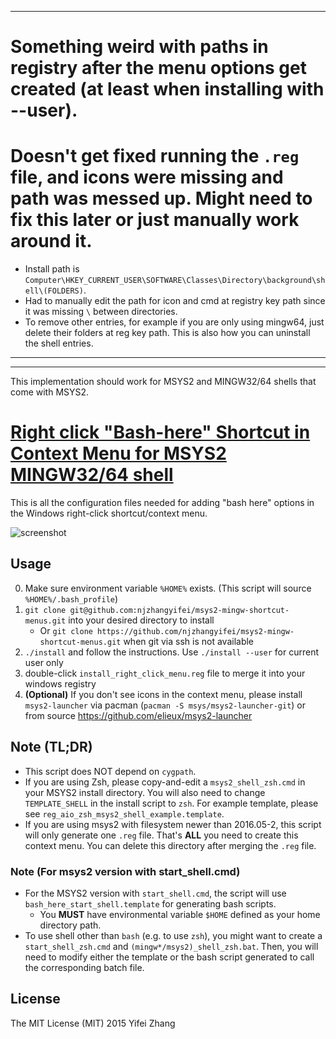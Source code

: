 ----
# Something weird with paths in registry after the menu options get created (at least when installing with --user). 
# Doesn't get fixed running the `.reg` file, and icons were missing and path was messed up. Might need to fix this later or just manually work around it.
- Install path is `Computer\HKEY_CURRENT_USER\SOFTWARE\Classes\Directory\background\shell\(FOLDERS)`.
- Had to manually edit the path for icon and cmd at registry key path since it was missing `\` between directories.
- To remove other entries, for example if you are only using mingw64, just delete their folders at reg key path. This is also how you can uninstall the shell entries.
----
----

This implementation should work for MSYS2 and MINGW32/64 shells that come with MSYS2.

# <ins>Right click "Bash-here" Shortcut in Context Menu for MSYS2 MINGW32/64 shell
This is all the configuration files needed for adding "bash here" options in 
the Windows right-click shortcut/context menu.</ins>

![screenshot](https://cloud.githubusercontent.com/assets/2238599/15538737/d9d1e3a2-2232-11e6-9426-42c62c69925c.png)


## Usage
0. Make sure environment variable `%HOME%` exists. 
   (This script will source `%HOME%/.bash_profile`)
1. `git clone git@github.com:njzhangyifei/msys2-mingw-shortcut-menus.git` into
   your desired directory to install
   - Or `git clone https://github.com/njzhangyifei/msys2-mingw-shortcut-menus.git`
   when git via ssh is not available
2. `./install` and follow the instructions. Use `./install --user` for current user only
3. double-click `install_right_click_menu.reg` file to merge it into your
   windows registry
4. **(Optional)** If you don't see icons in the context menu, please install `msys2-launcher`
   via pacman (`pacman -S msys/msys2-launcher-git`) or from source https://github.com/elieux/msys2-launcher


## Note (TL;DR)
- This script does NOT depend on `cygpath`.
- If you are using Zsh, please copy-and-edit a `msys2_shell_zsh.cmd` in your
   MSYS2 install directory. You will also need to change `TEMPLATE_SHELL` in the
   install script to `zsh`. For example template, please see 
   `reg_aio_zsh_msys2_shell_example.template`.
- If you are using msys2 with filesystem newer than 2016.05-2, this script will
   only generate one `.reg` file. That's **ALL** you need to create this context
   menu. You can delete this directory after merging the `.reg` file.

### Note (For msys2 version with start_shell.cmd)
- For the MSYS2 version with `start_shell.cmd`, the script will 
  use `bash_here_start_shell.template` for generating bash scripts.
  - You **MUST** have environmental variable `$HOME` defined as 
    your home directory path.
- To use shell other than `bash` (e.g. to use `zsh`), you might want to create a 
  `start_shell_zsh.cmd` and `(mingw*/msys2)_shell_zsh.bat`. Then, you will need
  to modify either the template or the bash script generated to call the
  corresponding batch file.

## License
The MIT License (MIT) 2015 Yifei Zhang
